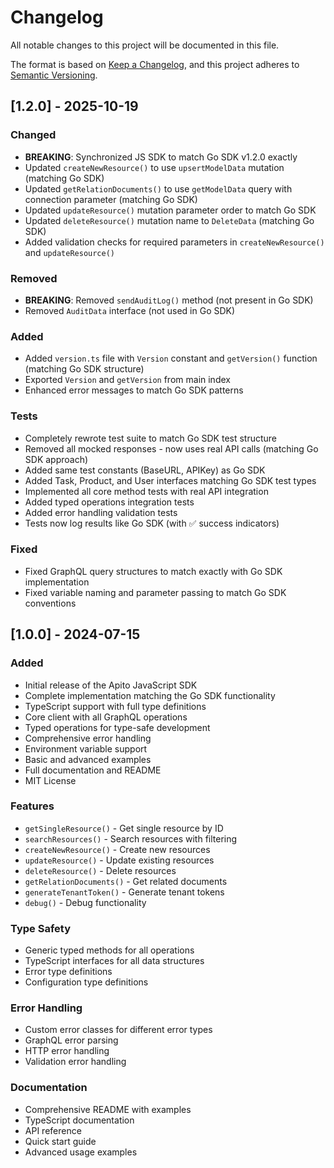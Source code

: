 # Changelog

All notable changes to this project will be documented in this file.

The format is based on [Keep a Changelog](https://keepachangelog.com/en/1.0.0/),
and this project adheres to [Semantic Versioning](https://semver.org/spec/v2.0.0.html).

## [1.2.0] - 2025-10-19

### Changed

- **BREAKING**: Synchronized JS SDK to match Go SDK v1.2.0 exactly
- Updated `createNewResource()` to use `upsertModelData` mutation (matching Go SDK)
- Updated `getRelationDocuments()` to use `getModelData` query with connection parameter (matching Go SDK)
- Updated `updateResource()` mutation parameter order to match Go SDK
- Updated `deleteResource()` mutation name to `DeleteData` (matching Go SDK)
- Added validation checks for required parameters in `createNewResource()` and `updateResource()`

### Removed

- **BREAKING**: Removed `sendAuditLog()` method (not present in Go SDK)
- Removed `AuditData` interface (not used in Go SDK)

### Added

- Added `version.ts` file with `Version` constant and `getVersion()` function (matching Go SDK structure)
- Exported `Version` and `getVersion` from main index
- Enhanced error messages to match Go SDK patterns

### Tests

- Completely rewrote test suite to match Go SDK test structure
- Removed all mocked responses - now uses real API calls (matching Go SDK approach)
- Added same test constants (BaseURL, APIKey) as Go SDK
- Added Task, Product, and User interfaces matching Go SDK test types
- Implemented all core method tests with real API integration
- Added typed operations integration tests
- Added error handling validation tests
- Tests now log results like Go SDK (with ✅ success indicators)

### Fixed

- Fixed GraphQL query structures to match exactly with Go SDK implementation
- Fixed variable naming and parameter passing to match Go SDK conventions

## [1.0.0] - 2024-07-15

### Added

- Initial release of the Apito JavaScript SDK
- Complete implementation matching the Go SDK functionality
- TypeScript support with full type definitions
- Core client with all GraphQL operations
- Typed operations for type-safe development
- Comprehensive error handling
- Environment variable support
- Basic and advanced examples
- Full documentation and README
- MIT License

### Features

- `getSingleResource()` - Get single resource by ID
- `searchResources()` - Search resources with filtering
- `createNewResource()` - Create new resources
- `updateResource()` - Update existing resources
- `deleteResource()` - Delete resources
- `getRelationDocuments()` - Get related documents
- `generateTenantToken()` - Generate tenant tokens
- `debug()` - Debug functionality

### Type Safety

- Generic typed methods for all operations
- TypeScript interfaces for all data structures
- Error type definitions
- Configuration type definitions

### Error Handling

- Custom error classes for different error types
- GraphQL error parsing
- HTTP error handling
- Validation error handling

### Documentation

- Comprehensive README with examples
- TypeScript documentation
- API reference
- Quick start guide
- Advanced usage examples
